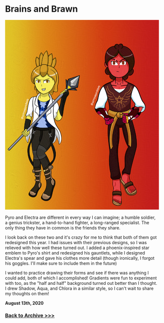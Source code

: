 # Brains and Brawn 

<img src="https://raw.githubusercontent.com/arrowarchive/The-Arrowarchive/master/docs/images/SPACE/brainsandbrawn.png" alt="Brains and Brawn"
     onContextMenu="return false;">

Pyro and Electra are different in every way I can imagine; a humble soldier, a genius trickster, a hand-to-hand fighter, a long-ranged specialist. The only thing they have in common is the friends they share. 

I look back on these two and it's crazy for me to think that both of them got redesigned this year. I had issues with their previous designs, so I was relieved with how well these turned out. I added a phoenix-inspired star emblem to Pyro's shirt and redesigned his gauntlets, while I designed Electra's spear and gave his clothes more detail (though ironically, I forgot his goggles. I'll make sure to include them in the future)

I wanted to practice drawing their forms and see if there was anything I could add, both of which I accomplished! Gradients were fun to experiment with too, as the "half and half" background turned out better than I thought. I drew Shadow, Aqua, and Chlora in a similar style, so I can't wait to share my thoughts on them!

**August 13th, 2020**

### [Back to Archive >>>](https://arrowarchive.github.io/The-Arrowarchive/gallery)
